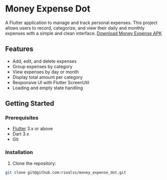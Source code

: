# Money Expense Dot

A Flutter application to manage and track personal expenses. This project allows users to record, categorize, and view their daily and monthly expenses with a simple and clean interface.
[Download Money Expense APK](https://drive.google.com/file/d/16cRZwgInEtgIYbOoL7HSHoU47v0AV4AD/view?usp=sharing)

## Features

- Add, edit, and delete expenses
- Group expenses by category
- View expenses by day or month
- Display total amount per category
- Responsive UI with Flutter ScreenUtil
- Loading and empty state handling

## Getting Started

### Prerequisites

- [Flutter](https://flutter.dev/docs/get-started/install) 3.x or above
- Dart 3.x
- Git

### Installation

1. Clone the repository:
```bash
git clone git@github.com:rioalss/money_expense_dot.git
